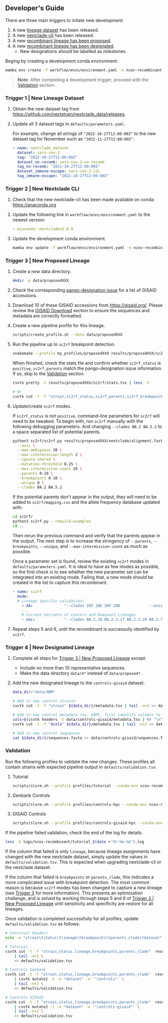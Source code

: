 ## Developer's Guide

There are three main triggers to initate new development:

1. A new [lineage dataset](https://github.com/nextstrain/nextclade_data/releases) has been released.
1. A new [nextclade-cli](https://github.com/nextstrain/nextclade/releases) has been released.
1. A new [recombinant lineage has been proposed](https://github.com/cov-lineages/pango-designation/issues?q=recombinant).
1. A new [recombinant lineage has been designated](https://github.com/cov-lineages/pango-designation/milestones).
    - New designations _should_ be labelled as milestones.

Beging by creating a development conda environment.

```bash
mamba env create -f workflow/envs/environment.yaml -n ncov-recombinant-dev
```

> **Note**: After completing a development trigger, proceed with the <a href="development.html#validation">Validation</a> section.

### Trigger 1 | New Lineage Dataset

1. Obtain the new dataset tag from <https://github.com/nextstrain/nextclade_data/releases>.

1. Update all 3 dataset tags in `defaults/parameters.yaml`.

    For example, change all strings of `"2022-10-27T12:00:00Z"` to the new dataset tag for November such as `"2022-11-27T12:00:00Z"`.

    ```yaml
    - name: nextclade_dataset
      dataset: sars-cov-2
      tag: "2022-10-27T12:00:00Z"
      dataset_no-recomb: sars-cov-2-no-recomb
      tag_no-recomb: "2022-10-27T12:00:00Z"
      dataset_immune-escape: sars-cov-2-21L
      tag_immune-escape: "2022-10-27T12:00:00Z"
    ```

### Trigger 2 | New Nextclade CLI

1. Check that the new nextclade-cli has been made available on conda: <https://anaconda.org>
1. Update the following line in `workflow/envs/environment.yaml` to the newest version:

    ```yaml
    - bioconda::nextclade=2.8.0
    ```

1. Update the development conda environment.

    ```bash
    mamba env update -f workflow/envs/environment.yaml -n ncov-recombinant-dev
    ```

### Trigger 3 | New Proposed Lineage

1. Create a new data directory.

    ```bash
    mkdir -p data/proposedXXX
    ```

1. Check the corresponding [pango-designation issue](https://github.com/cov-lineages/pango-designation/issues?q=recombinant) for a list of GISAID accessions.

1. Download 10 of these GISAID accessions from <https://gisaid.org/>. Please review the <a href="controls.html#gisaid">GISAID Download</a> section to ensure the sequences and metadata are correctly formatted.

1. Create a new pipeline profile for this lineage.

    ```bash
    scripts/create_profile.sh --data data/proposedXXX
    ```

1. Run the pipeline up to `sc2rf` breakpoint detection.

    ```bash
    snakemake --profile my_profiles/proposedXXX results/proposedXXX/sc2rf/stats.tsv
    ```

    When finished, check the stats file and confirm whether `sc2rf_status` is `positive`, `sc2rf_parents` match the pango-designation issue information. If so, skip to the <a href="development.html#validation">Validation</a> section.

    ```bash
    csvtk pretty -t results/proposedXXX/sc2rf/stats.tsv | less -S

    # Or
    csvtk cut -t -f "strain,sc2rf_status,sc2rf_parents,sc2rf_breakpoints" results/XBB/sc2rf/stats.tsv
    ```

1. Update/create `sc2rf` modes.  

    If `sc2rf_status` is not `positive`, command-line parameters for `sc2rf` will need to be tweaked. To begin with, run `sc2rf` manually with the following debugging parameters. And changing `--clades BA.2 BA.5.2` to a space separated list of potential parents.

    ```bash
    python3 sc2rf/sc2rf.py results/proposedXXX/nextclade/alignment.fasta \
      --ansi \
      --max-ambiguous 20 \
      --max-intermission-length 2 \
      --ignore-shared \
      --mutation-threshold 0.25 \
      --max-intermission-count 20 \
      --parents 0-10 \
      --breakpoints 0-10 \
      --unique 0 \
      --clades BA.2 BA.5.2
    ```

    If the potential parents don't appear in the output, they will need to be added to `sc2rf/mapping.csv` and the allele frequency database updated with:

    ```bash
    cd sc2rf/
    python3 sc2rf.py --rebuild-examples
    cd ..
    ```

    Then rerun the previous command and verify that the parents appear in the output. The next step is to increase the stringency of `--parents`, `--breakpoints`, `--unique`, and `--max-intermission-count` as much as possible.

    Once a parameter set is found, review the existing `sc2rf` modes in `defaults/parameters.yaml`. It is ideal to have as few modes as possible, so the first check is to see whether the new parameter set can be integrated into an existing mode. Failing that, a new mode should be created in the list to capture this recombinant.

    ```yaml
    - name: sc2rf
      mode:
      # Lineage specific validation)
        - XA:              "--clades 20I 20E 20F 20D             --ansi --parents 2   --breakpoints 1-3  --unique 2 --max-ambiguous 20 --max-intermission-length 2 --max-intermission-count 3  --ignore-shared --mutation-threshold 0.25"
        ...
        # Current Variants of Concern and Dominant Lineages
        - voc:             "--clades BA.2.10 BA.2.3.17 BA.2.3.20 BA.2.75 BA.4.6 BA.5.2 BA.5.3 XBB --ansi --parents 2-4 --breakpoints 1-5 --unique 1 --max-ambiguous 20 --max-intermission-length 2 --max-intermission-count 3  --ignore-shared --mutation-threshold 0.25"
    ```

1. Repeat steps 5 and 6, until the recombinant is successully identified by `sc2rf`.

### Trigger 4 | New Designated Lineage

1. Complete all steps for <a href="development.html#trigger-3-new-proposed-lineage">Trigger 3 | New Proposed Lineage</a> except:

    - Include no more than 10 representative sequences.
    - Make the data directory `data/X*` instead of `data/proposed*`.

1. Add the new designated lineage to the `controls-gisaid` dataset.

    ```bash
    data_dir="data/XBM"

    # Add in new control strains
    csvtk cut -t -f "strain" ${data_dir}/metadata.tsv | tail -n+2 >> data/controls-gisaid/strains.txt

    # Add in new control metadata (ex. XBM), first identify columns to keep
    cols=$(csvtk headers -t data/controls-gisaid/metadata.tsv | tr "\n" "," | sed 's/,$/\n/g')
    csvtk cut -t -f "$cols" ${data_dir}/metadata.tsv | tail -n+2 >> data/controls-gisaid/metadata.tsv  

    # Add in new control sequences
    cat ${date_dir}/sequences.fasta >> data/controls-gisaid/sequences.fasta
    ```

### Validation

Run the following profiles to validate the new changes. These profiles all contain strains with expected pipeline output in `defaults/validation.tsv`.

1. Tutorial

    ```bash
    scripts/slurm.sh --profile profiles/tutorial --conda-env ncov-recombinant-dev
    ```

2. Genbank Controls

    ```bash
    scripts/slurm.sh --profile profiles/controls-hpc --conda-env ncov-recombinant-dev
    ```

3. GISAID Controls

    ```bash
    scripts/slurm.sh --profile profiles/controls-gisaid-hpc --conda-env ncov-recombinant-dev
    ```

If the pipeline failed validation, check the end of the log for details.

```bash
less -S logs/ncov-recombinant/tutorial_$(date +'%Y-%m-%d').log
```

If the column that failed is only `lineage`, because lineage assignments have changed with the new nextclade dataset, simply update the values in `defaults/validation.tsv`. This is expected when upgrading nextclade-cli or the nextclade dataset.

If the column that failed is `breakpoints` or `parents_clade`, this indicates a more complicated issue with breakpoint detection. The most common reason is because `sc2rf` modes has been changed to capture a new lineage (see <a href="development.html#trigger-3-new-proposed-lineage">Trigger 3</a> for more information). This presents an optimization challenge, and is solved by working through steps 5 and 6 of <a href="development.html#trigger-3-new-proposed-lineage">Trigger 3 | New Proposed Lineage</a> until sensitivity and specificity are restore for all lineages.

Once validation is completed successfully for all profiles, update `defaults/validation.tsv` as follows:

```bash
# Construct headers
echo -e "strain\tstatus\tlineage\tbreakpoints\tparents_clade\tdataset" > defaults/validation.tsv

# Tutorial
csvtk cut -t -f "strain,status,lineage,breakpoints,parents_clade"  results/tutorial/linelists/linelist.tsv \
    | tail -n+2 \
    >> defaults/validation.tsv

# Controls Genbank
csvtk cut -t -f "strain,status,lineage,breakpoints,parents_clade"  results/controls/linelists/linelist.tsv \
    | csvtk mutate2 -t -n "dataset" -e '"controls"' \
    | tail -n+2 \
    >> defaults/validation.tsv

# Controls GISAID
csvtk cut -t -f "strain,status,lineage,breakpoints,parents_clade"  results/controls-gisaid/linelists/linelist.tsv \
    | csvtk mutate2 -t -n "dataset" -e '"controls-gisaid"' \
    | tail -n+2 \
    >> defaults/validation.tsv
```
